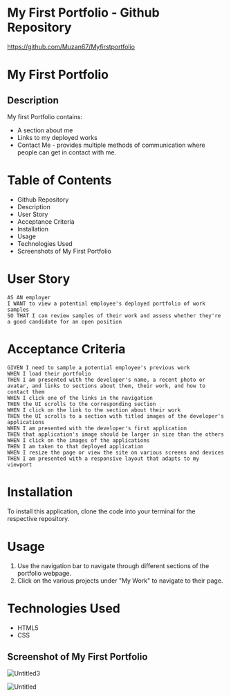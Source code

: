 # My First Portfolio - Github Repository

https://github.com/Muzan67/Myfirstportfolio

# My First Portfolio

## Description

My first Portfolio contains:

- A section about me
- Links to my deployed works
- Contact Me - provides multiple methods of communication where people can get in contact with me.

# Table of Contents

- Github Repository
- Description
- User Story
- Acceptance Criteria
- Installation
- Usage
- Technologies Used
- Screenshots of My First Portfolio

# User Story

```
AS AN employer
I WANT to view a potential employee's deployed portfolio of work samples
SO THAT I can review samples of their work and assess whether they're a good candidate for an open position
```

# Acceptance Criteria

```
GIVEN I need to sample a potential employee's previous work
WHEN I load their portfolio
THEN I am presented with the developer's name, a recent photo or avatar, and links to sections about them, their work, and how to contact them
WHEN I click one of the links in the navigation
THEN the UI scrolls to the corresponding section
WHEN I click on the link to the section about their work
THEN the UI scrolls to a section with titled images of the developer's applications
WHEN I am presented with the developer's first application
THEN that application's image should be larger in size than the others
WHEN I click on the images of the applications
THEN I am taken to that deployed application
WHEN I resize the page or view the site on various screens and devices
THEN I am presented with a responsive layout that adapts to my viewport

```

# Installation

To install this application, clone the code into your terminal for the respective repository.

# Usage

1. Use the navigation bar to navigate through different sections of the portfolio webpage.
2. Click on the various projects under "My Work" to navigate to their page.

# Technologies Used

- HTML5
- CSS

## Screenshot of My First Portfolio

![Untitled3](https://user-images.githubusercontent.com/102841726/181996858-926cfc4f-bc9e-42aa-8530-bf4ca9413489.png)

![Untitled](https://user-images.githubusercontent.com/102841726/185279978-f3133311-ceed-476a-9dad-3051e0d4669d.png)
